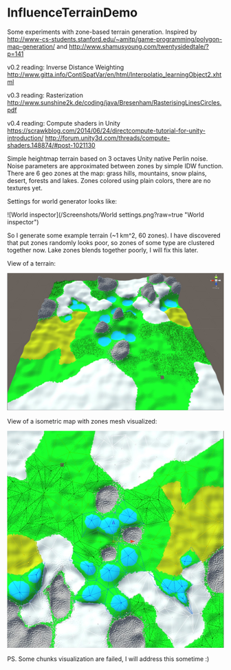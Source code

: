 # InfluenceTerrainDemo
Some experiments with zone-based terrain generation. Inspired by http://www-cs-students.stanford.edu/~amitp/game-programming/polygon-map-generation/ and http://www.shamusyoung.com/twentysidedtale/?p=141

v0.2 reading:
Inverse Distance Weighting http://www.gitta.info/ContiSpatVar/en/html/Interpolatio_learningObject2.xhtml

v0.3 reading:
Rasterization http://www.sunshine2k.de/coding/java/Bresenham/RasterisingLinesCircles.pdf

v0.4 reading:
Compute shaders in Unity https://scrawkblog.com/2014/06/24/directcompute-tutorial-for-unity-introduction/ http://forum.unity3d.com/threads/compute-shaders.148874/#post-1021130

Simple heightmap terrain based on 3 octaves Unity native Perlin noise. Noise parameters are approximated between zones by simple IDW function. There are 6 geo zones at the map: grass hills, mountains, snow plains, desert, forests and lakes. Zones colored using plain colors, there are no textures yet.

Settings for world generator looks like:

![World inspector](/Screenshots/World settings.png?raw=true "World inspector")

So I generate some example terrain (~1 km^2, 60 zones). I have discovered that put zones randomly looks poor, so zones of some type are clustered together now. Lake zones blends together poorly, I will fix this later.

View of a terrain:

![Terrain view](/Screenshots/terrain.jpg?raw=true "Terrain view")

View of a isometric map with zones mesh visualized:

![Map view](/Screenshots/map.jpg?raw=true "Map view")

PS. Some chunks visualization are failed, I will address this sometime :)
